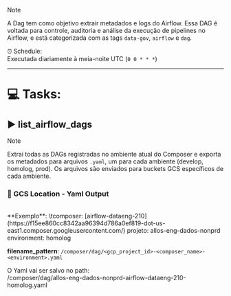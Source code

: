 
> [!NOTE] 
> A Dag tem como objetivo extrair metadados e logs do Airflow.
> Essa DAG é voltada para controle, auditoria e análise da execução de pipelines no Airflow, e está categorizada com as tags `data-gov`, `airflow` e `dag`.

⏰ Schedule:  
    Executada diariamente à meia-noite UTC (`0 0 * * *`)


---

# 💻 Tasks:

## ▶️ list_airflow_dags


> [!NOTE] 
> Extrai todas as DAGs registradas no ambiente atual do Composer e exporta os metadados para arquivos `.yaml`, um para cada ambiente (develop, homolog, prod).
> Os arquivos são enviados para buckets GCS específicos de cada ambiente.

### 📁 GCS Location - Yaml Output
<br>
**Exemplo**:  
\tcomposer: [airflow-dataeng-210](https://f15ee860cc8342aa96394d786a0ef819-dot-us-east1.composer.googleusercontent.com/)  
projeto: allos-eng-dados-nonprd  
environment: homolog  

**filename_pattern**:  `/composer/dag/<gcp_project_id>-<composer_name>-<environment>.yaml`  


  
O Yaml vai ser salvo no path:  
/composer/dag/allos-eng-dados-nonprd-airflow-dataeng-210-homolog.yaml

